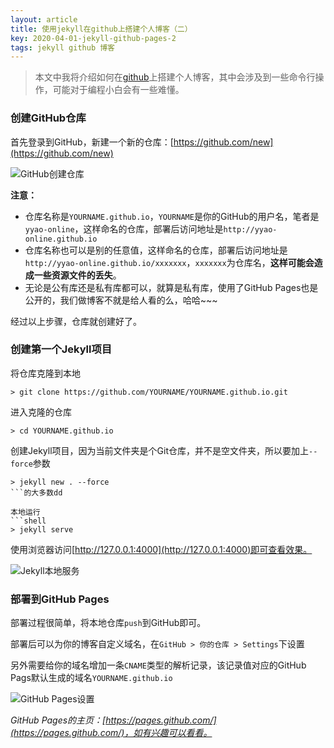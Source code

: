 ```yaml
---
layout: article
title: 使用jekyll在github上搭建个人博客（二）
key: 2020-04-01-jekyll-github-pages-2
tags: jekyll github 博客
---
```


> 本文中我将介绍如何在[github](https://github.com/)上搭建个人博客，其中会涉及到一些命令行操作，可能对于编程小白会有一些难懂。

### 创建GitHub仓库

首先登录到GitHub，新建一个新的仓库：[https://github.com/new](https://github.com/new)

![GitHub创建仓库](https://blog-yyao-online.oss-cn-hangzhou.aliyuncs.com/2020-04-01-jekyll-github-pages-2/GitHub%E5%88%9B%E5%BB%BA%E4%BB%93%E5%BA%93.jpg)

**注意：**
- 仓库名称是`YOURNAME.github.io`，`YOURNAME`是你的GitHub的用户名，笔者是`yyao-online`，这样命名的仓库，部署后访问地址是`http://yyao-online.github.io`
- 仓库名称也可以是别的任意值，这样命名的仓库，部署后访问地址是`http://yyao-online.github.io/xxxxxxx`，`xxxxxxx`为仓库名，**这样可能会造成一些资源文件的丢失**。
- 无论是公有库还是私有库都可以，就算是私有库，使用了GitHub Pages也是公开的，我们做博客不就是给人看的么，哈哈~~~

经过以上步骤，仓库就创建好了。

### 创建第一个Jekyll项目

将仓库克隆到本地
```shell
> git clone https://github.com/YOURNAME/YOURNAME.github.io.git
```

进入克隆的仓库
```shell
> cd YOURNAME.github.io
```

创建Jekyll项目，因为当前文件夹是个Git仓库，并不是空文件夹，所以要加上`--force`参数
```shell
> jekyll new . --force
```的大多数dd

本地运行
```shell
> jekyll serve
```

使用浏览器访问[http://127.0.0.1:4000](http://127.0.0.1:4000)即可查看效果。

![Jekyll本地服务](https://blog-yyao-online.oss-cn-hangzhou.aliyuncs.com/2020-04-01-jekyll-github-pages-2/Jekyll%E6%9C%AC%E5%9C%B0%E6%9C%8D%E5%8A%A1.jpg)

### 部署到GitHub Pages

部署过程很简单，将本地仓库`push`到GitHub即可。

部署后可以为你的博客自定义域名，在`GitHub > 你的仓库 > Settings`下设置

另外需要给你的域名增加一条`CNAME`类型的解析记录，该记录值对应的GitHub Pags默认生成的域名`YOURNAME.github.io`

![GitHub Pages设置](https://blog-yyao-online.oss-cn-hangzhou.aliyuncs.com/2020-04-01-jekyll-github-pages-3/GitHub%20Pages%E8%AE%BE%E7%BD%AE.jpg)

_GitHub Pages的主页：[https://pages.github.com/](https://pages.github.com/)，如有兴趣可以看看。_
